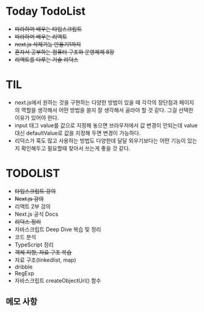 # Today TodoList

- ~~따라하며 배우는 타입스크립트~~
- ~~따라하며 배우는 리액트~~
- ~~next.js 삭제기능 만들기1까지~~
- ~~혼자서 공부하는 컴퓨터 구조와 운영체제 8장~~
- ~~리액트를 다루는 기술 리덕스~~

# TIL

- next.js에서 원하는 것을 구현하는 다양한 방법이 있을 때 각각의 장단점과 페이지의 역할을 생각해서 어떤 방법을 쓸지
  잘 생각해서 골라야 할 것 같다. 그걸 선택한 이유가 있어야 한다.
- input 태그 value를 값으로 지정해 놓으면 브라우저에서 값 변경이 안되는데 value대신 defaultValue로 값을 지정해 두면 변경이 가능하다.
- 리덕스가 훅도 많고 사용하는 방법도 다양한데 달달 외우기보다는 어떤 기능이 있는지 확인해두고 필요할때 찾아서 쓰는게 좋을 것 같다.

# TODOLIST

- ~~타입스크립트 강의~~
- ~~Next.js 강의~~
- 리액트 2부 강의
- Next.js 공식 Docs
- ~~리덕스 정리~~
- 자바스크립트 Deep Dive 복습 및 정리
- 코드 분석
- TypeScript 정리
- ~~객체 지향, 자료 구조 복습~~
- 자료 구조(linkedlist, map)
- dribble
- RegExp
- 자바스크립트 createObjectUrl() 함수

## 메모 사항
